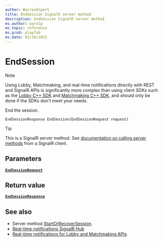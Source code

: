 ```yaml
---
author: WarrenAlpert
title: EndSession SignalR server method
description: EndSession SignalR server method
ms.author: waralp
ms.topic: reference
ms.prod: playfab
ms.date: 03/10/2022
---
```


# EndSession

> [!NOTE]
> Using Lobby, Matchmaking, and real-time notifications directly with REST and
> SignalR APIs is significantly more complex than using client SDKs such as the
> [Lobby C++
> SDK](../../multiplayer/lobby/playfabmultiplayerreference-cpp/pflobby/pflobby_members.md)
> and [Matchmaking C++
> SDK](../../multiplayer/lobby/playfabmultiplayerreference-cpp/pfmatchmaking/pfmatchmaking_members.md),
> and should only be done if the SDKs don't meet your needs.

End the session.

```text
EndSessionResponse EndSession(EndSessionRequest request)
```

> [!TIP]
> This is a SignalR server method. See [documentation on calling server
> methods](/aspnet/core/signalr/dotnet-client#call-hub-methods-from-client)
> from a SignalR client.

## Parameters

[**`EndSessionRequest`**](../types/end-session-request.md)

## Return value

[**`EndSessionResponse`**](../types/end-session-response.md)

## See also

- Server method [StartOrRecoverSession](start-or-recover-session.md).
- [Real-time notifications SignalR Hub](../signalr-hub.md)
- [Real-time notifications for Lobby and Matchmaking APIs](../overview.md)
